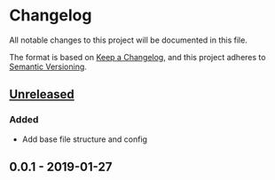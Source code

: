 # Changelog
All notable changes to this project will be documented in this file.

The format is based on [Keep a Changelog](https://keepachangelog.com/en/1.0.0/),
and this project adheres to [Semantic Versioning](https://semver.org/spec/v2.0.0.html).

## [Unreleased]
### Added
- Add base file structure and config

## 0.0.1 - 2019-01-27

[Unreleased]: https://github.com/ggalindezb/price_me/compare/v1.0.0...HEAD
[0.0.2]: https://github.com/ggalindezb/price_me/compare/v0.0.1...v0.0.2
